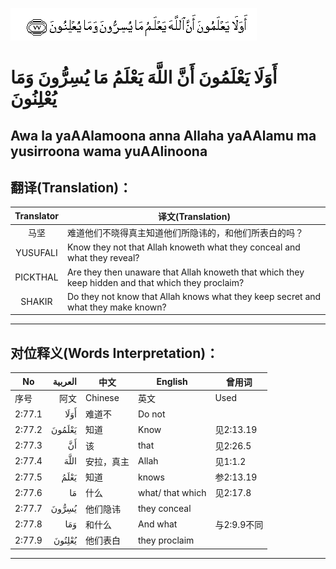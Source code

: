 ![002:077](images/002_077.gif)

#  أَوَلَا يَعْلَمُونَ أَنَّ اللَّهَ يَعْلَمُ مَا يُسِرُّونَ وَمَا يُعْلِنُونَ 

## Awa la yaAAlamoona anna Allaha yaAAlamu ma yusirroona wama yuAAlinoona

## 翻译(Translation)：

| Translator | 译文(Translation)                                            |
|:----------:| ------------------------------------------------------------ |
| 马坚       | 难道他们不晓得真主知道他们所隐讳的，和他们所表白的吗？       |
| YUSUFALI   | Know they not that Allah knoweth what they conceal and what they reveal? |
| PICKTHAL   | Are they then unaware that Allah knoweth that which they keep hidden and that which they proclaim? |
| SHAKIR     | Do they not know that Allah knows what they keep secret and what they make known? |

---

## 对位释义(Words Interpretation)：

| No     | العربية | 中文       | English          | 曾用词      |
| ------ | ------: | ---------- | ---------------- | ----------- |
| 序号   |    阿文 | Chinese    | 英文             | Used        |
| 2:77.1 |    أَوَلَا | 难道不     | Do not           |             |
| 2:77.2 |  يَعْلَمُونَ | 知道       | Know             | 见2:13.19   |
| 2:77.3 |      أَنَّ | 该         | that             | 见2:26.5    |
| 2:77.4 |    اللَّهَ | 安拉，真主 | Allah            | 见1:1.2     |
| 2:77.5 |    يَعْلَمُ | 知道       | knows            | 参2:13.19   |
| 2:77.6 |      مَا | 什么       | what/ that which | 见2:17.8    |
| 2:77.7 |   يُسِرُّونَ | 他们隐讳   | they conceal     |             |
| 2:77.8 |     وَمَا | 和什么     | And what         | 与2:9.9不同 |
| 2:77.9 |  يُعْلِنُونَ | 他们表白   | they proclaim    |             |

---
